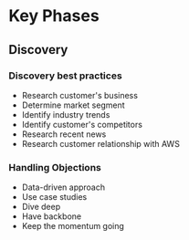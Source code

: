 # Key Phases

## Discovery

### Discovery best practices
- Research customer's business
- Determine market segment
- Identify industry trends
- Identify customer's competitors
- Research recent news
- Research customer relationship with AWS

### Handling Objections
- Data-driven approach
- Use case studies
- Dive deep
- Have backbone
- Keep the momentum going
